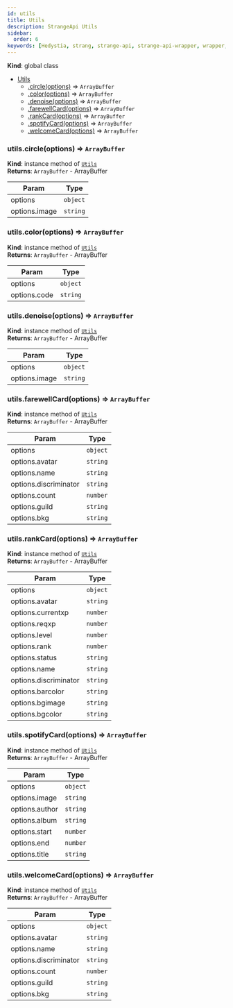 ```yaml
---
id: utils
title: Utils
description: StrangeApi Utils
sidebar:
  order: 6
keywords: [Hedystia, strang, strange-api, strange-api-wrapper, wrapper, api-wrapper]
---
```

<a name="Utils"></a>

**Kind**: global class

- [Utils](#Utils)
  - [.circle(options)](#Utils+circle) ⇒ <code>ArrayBuffer</code>
  - [.color(options)](#Utils+color) ⇒ <code>ArrayBuffer</code>
  - [.denoise(options)](#Utils+denoise) ⇒ <code>ArrayBuffer</code>
  - [.farewellCard(options)](#Utils+farewellCard) ⇒ <code>ArrayBuffer</code>
  - [.rankCard(options)](#Utils+rankCard) ⇒ <code>ArrayBuffer</code>
  - [.spotifyCard(options)](#Utils+spotifyCard) ⇒ <code>ArrayBuffer</code>
  - [.welcomeCard(options)](#Utils+welcomeCard) ⇒ <code>ArrayBuffer</code>

<a name="Utils+circle"></a>

### utils.circle(options) ⇒ <code>ArrayBuffer</code>

**Kind**: instance method of [<code>Utils</code>](#Utils)  
**Returns**: <code>ArrayBuffer</code> - ArrayBuffer

| Param         | Type                |
| ------------- | ------------------- |
| options       | <code>object</code> |
| options.image | <code>string</code> |

<a name="Utils+color"></a>

### utils.color(options) ⇒ <code>ArrayBuffer</code>

**Kind**: instance method of [<code>Utils</code>](#Utils)  
**Returns**: <code>ArrayBuffer</code> - ArrayBuffer

| Param        | Type                |
| ------------ | ------------------- |
| options      | <code>object</code> |
| options.code | <code>string</code> |

<a name="Utils+denoise"></a>

### utils.denoise(options) ⇒ <code>ArrayBuffer</code>

**Kind**: instance method of [<code>Utils</code>](#Utils)  
**Returns**: <code>ArrayBuffer</code> - ArrayBuffer

| Param         | Type                |
| ------------- | ------------------- |
| options       | <code>object</code> |
| options.image | <code>string</code> |

<a name="Utils+farewellCard"></a>

### utils.farewellCard(options) ⇒ <code>ArrayBuffer</code>

**Kind**: instance method of [<code>Utils</code>](#Utils)  
**Returns**: <code>ArrayBuffer</code> - ArrayBuffer

| Param                 | Type                |
| --------------------- | ------------------- |
| options               | <code>object</code> |
| options.avatar        | <code>string</code> |
| options.name          | <code>string</code> |
| options.discriminator | <code>string</code> |
| options.count         | <code>number</code> |
| options.guild         | <code>string</code> |
| options.bkg           | <code>string</code> |

<a name="Utils+rankCard"></a>

### utils.rankCard(options) ⇒ <code>ArrayBuffer</code>

**Kind**: instance method of [<code>Utils</code>](#Utils)  
**Returns**: <code>ArrayBuffer</code> - ArrayBuffer

| Param                 | Type                |
| --------------------- | ------------------- |
| options               | <code>object</code> |
| options.avatar        | <code>string</code> |
| options.currentxp     | <code>number</code> |
| options.reqxp         | <code>number</code> |
| options.level         | <code>number</code> |
| options.rank          | <code>number</code> |
| options.status        | <code>string</code> |
| options.name          | <code>string</code> |
| options.discriminator | <code>string</code> |
| options.barcolor      | <code>string</code> |
| options.bgimage       | <code>string</code> |
| options.bgcolor       | <code>string</code> |

<a name="Utils+spotifyCard"></a>

### utils.spotifyCard(options) ⇒ <code>ArrayBuffer</code>

**Kind**: instance method of [<code>Utils</code>](#Utils)  
**Returns**: <code>ArrayBuffer</code> - ArrayBuffer

| Param          | Type                |
| -------------- | ------------------- |
| options        | <code>object</code> |
| options.image  | <code>string</code> |
| options.author | <code>string</code> |
| options.album  | <code>string</code> |
| options.start  | <code>number</code> |
| options.end    | <code>number</code> |
| options.title  | <code>string</code> |

<a name="Utils+welcomeCard"></a>

### utils.welcomeCard(options) ⇒ <code>ArrayBuffer</code>

**Kind**: instance method of [<code>Utils</code>](#Utils)  
**Returns**: <code>ArrayBuffer</code> - ArrayBuffer

| Param                 | Type                |
| --------------------- | ------------------- |
| options               | <code>object</code> |
| options.avatar        | <code>string</code> |
| options.name          | <code>string</code> |
| options.discriminator | <code>string</code> |
| options.count         | <code>number</code> |
| options.guild         | <code>string</code> |
| options.bkg           | <code>string</code> |
